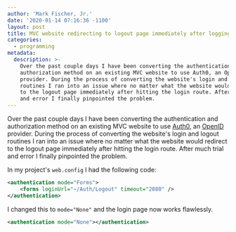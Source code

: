 ```yaml
---
author: 'Mark Fischer, Jr.'
date: '2020-01-14 07:16:36 -1100'
layout: post
title: MVC website redirecting to logout page immediately after logging in
categories:
  - programming
metadata:
  description: >-
    Over the past couple days I have been converting the authentication and
    authorization method on an existing MVC website to use Auth0, an OpenID
    provider. During the process of converting the website's login and logout
    routines I ran into an issue where no matter what the website would redirect
    to the logout page immediately after hitting the login route. After much trial
    and error I finally pinpointed the problem.
---
```


Over the past couple days I have been converting the authentication and authorization method on an existing MVC website to use [Auth0](https://auth0.com/), an [OpenID](https://openid.net/) provider. During the process of converting the website's login and logout routines I ran into an issue where no matter what the website would redirect to the logout page immediately after hitting the login route. After much trial and error I finally pinpointed the problem.

In my project's `web.config` I had the following code:

```xml
<authentication mode="Forms">
	<forms loginUrl="~/Auth/Logout" timeout="2880" />
</authentication>
```

I changed this to `mode="None"` and the login page now works flawlessly.

```xml
<authentication mode="None"></authentication>
```
